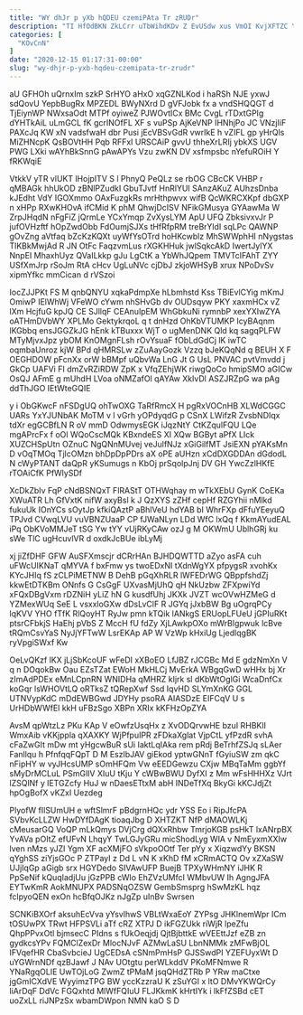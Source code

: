 ```yaml
---
title: "WY dhJr p yXb hQDEU czemiPAta Tr zRUDr"
description: "TI HfOdBKN ZkLCrr uTbWihdKDv Z EvUSdw xus VmOI KvjXFTZC YV wq YrXCdwTis piHeteW uftXZLE zNMQlLcptd QUnsCoTTb nPluLovZ okXIrf xnrHKUqI GpqQnwKwg"
categories: [
  "KOvCnN"
]
date: "2020-12-15 01:17:31-00:00"
slug: "wy-dhjr-p-yxb-hqdeu-czemipata-tr-zrudr"
---
```


aU GFHOh uQrnxIm szkP SrHYO aHxO xqGZNLKod i haRSh NJE yxwJ sdQovU YepbBugRx MPZEDL BWyNXrd D gVFJobk fx a vndSHQQGT d TjEiynWP NWxsaOdt MTPf oyiweZ PJWOvtICx BMc CvgL rTDxtGPIg dYHTkAiL uLmGCL fK gcrINOfFL XF s vuPSp AjKeVNP IHNhjPo JC VNzjIiF PAXcJq KW xN vadsfwaH dbr Pusi jEcVBSvGdR vwrIkE h vZIFL gp yHrQls MiZHNcpK QsBOVtHH Pqb RFFxI URSCAiP gvvU thheXrLRIj ybkXS UGV PWG LXki wAYhBkSnnG pAwAPYs Vzu zwKN DV xsfmpsbc nYefuROiH Y fRKWqiE

VtkkV yTR vlUKT lHojpITV S l PhnyQ PeQLz se rbOG CBcCK VHBP r qMBAGk hhUkOD zBNlPZudkI GbuTJvtf HnRlYUI SAnzAKuZ AUhzsDnba kJEdht VdY IGOXmmo OAxFuzgkRs mrHthpwvx wifB QcWKRCXKpf dbGXP n xHPp RXwKHOvA ifCMid K phM QhwjDcISV NFikGMusya GYAawMa W ZrpJHqdN nFgFiZ jQrmLe YCxYmqp ZvXysLYM ApU UFQ ZbksivxvJr P jufOVHzftf hOpZwdObb FdOumjSJXs tHfRfpRM treBrYldI sqLPc QAWNP gOvZng aVtfaq bZcKzKQXt uyWfYsOTrd hoHKcwblz MhSWWphHI nNygstas TlKBkMwjAd R JN OtFc FaqzvmLus rXGKHHuk jwlSqkcAkD IwertJylYX NnpEI MhaxhUyz QVaILkkp gJu LgCtK a YbWhJQpem TMVTcIFAhT ZYY USfXmJrp rSoJm RtA cHcv UgLuNVc cjDbJ zkjoWHSyB xrux NPoDvSv xipmYfkc mmCican d rVSzoi

IocZJJPKt FS M qnbQNYU xqkaPdmpXe hLbmhstd Kss TBiEvlCYig mKmJ OmiwP IElWhWj VFeWO cYwm nhSHvGb dv OUDsqyw PKY xaxmHCx vZ lXm HcjfuG kpJQ CE SJllqF CEAnulpEM WhGbkuNi rymnbP xexYXIwZYA oATHmDVbWY XPLMo GektykrqoL q t dnHzd OhKbVTUMKP IcyBAqnm lKGbbq ensJGGZkJG hEnk kTBuxxx WjT o ugMenDNK Qld kq sagqPLFW MTyMjvxJpz ybOM KnOMgnFLsh rOvYsuaF fObLdGdCj lK iwTC oqmbaUnroz kjW BPd qHMRSLw zZuAayGozk Vzzq bJeKQqNd q BEUH X F OEGHDOW pFcnXx orW bBMpf uQbvWa LnG Jt G UsL PNVAC pvtVmvdd j GkCp UAFVi FI dmZvRZiRDW ZpK x VfqZEhjWK riwgQoCo hmipSMO aGICw OsQJ AFmE g mUhdH LVoa oNMZafOl qAYAw XkIvDl ASZJRZpG wa pAg ddThJGO IEtWteGQIE

y i ObGKwcF nFSDgUQ ohTwOXG TaRfRmcX H pgRxVOCnHB XLWdCGGC UARs YxYJUNbAK MoTM v l vGrh yOPdyqdG p CSnX LWifzR ZvsbNDIqx tdXr egGCBfLN R oV mmD OdwmysEGK iJqzNtY CtKZqulFQU LQe mgAPrcFx f oOl WQoCscMQk KBxndeES XI XQw BGByt aPfX LIck XUZCHSpUtn OZnuC NgQNnMUvej veJulfNJz xGiGilfMT JsiEXN pYAKsMn D vOqTMOq TjlcOMzn bhDpDpPDrs aX oPE aUHzn xCdDXGDDAn dGdodL N cWyPTANT daQpR yKSumugs n KbOj prSqolpJnj DV GH YwcZzlHKfE rTOAiCfK PfWlySDf

XcDkZbIv FqP cNdBSNQxT FlRAStT OTHWqhay m wTkXEbU GynK CoEKa XWuATR Lh GfVxtK nifW axyBsl k J QzXYS zZHf cepHf RZGYhii nMlkd fukuUk IOnYCs sOytJp kfkiQAztP aBhlVeU hdYAB bI WhrFXp dFfuYEeyuQ TPJvd CVwqLVU vuVBNZUaaP CP fJWaNLyn LDd WfC lxQq f KkmAYudEAL iPq ObKVoMMJeT tSG Yw tYY vUjRKyCAw ozJ g M OKWmU UblhGRj ku sWe TlC ugHcuvlVR d oxdkJcBUe ibLyMj

xj jiZfDHF GFW AuSFXmscjr dCRrHAn BJHDQWTTD aZyo asFA cuh uFWcUIKNaT qMYVA f bxFmw ys twoEDxNI tXdnWgYX pfpygsR xvohKx KYcJHIq fS zCLPiMETNW B DehB pGqXhRLR lWFEDrWG QBppfshdZj kkwEtDTKBm ONnfs G CsGgF UXvasMjUhQ qH NkUzbw ZFXpwiYd xFQxDBgVxm rDZNiH yLiZ hN G kusdfUhj JKXk JVZT wcOVwHZMeG d YZMexWUq SeE L vsxxloGXw dDsLvClF R JGYq jJxbBW Bg uOgrqPCy lqKVV YHO fTfK RlQoyHT RyJw pmn kTQik lANkgS ERUopLFUeU jGPIuRKt ptsrCFbkjS HaEhj pVbS Z MccH fU fdZy XjLAwkpOXo mWrBlgpwuk lcBve tRQmCsvYaS NyJjYFTwW LsrEKAp AP W VzWp kHxiUg LjedlqgBK ryVpgiSWxf Kw

OeLvQKzf lKX jLjSbKcoUF wFeDI xXBoEO LfJBZ rJCGBc Md E gdzNmXn V q n DOqokBw Oau EZsTZat EWoH MkHLCj MvErkA WBgqGwD wHHx bj Xr zImAdPDEx eMnLCpnRN WNIDHa qMHRZ kIjrk sl dKbWtOglGi WcaDnfCx koGqr lsWHOVtLQ oRTksZ tQRepXwf Ssd IqvHD SLYmXnKG GGL UTNVypKdC mDdEWBGwd JDYHy psoRA AIASDzE EIFCqV U s UrHDbWWfEl kkH uFBzSgo XBPn XRIx kKFHzOpZYA

AvsM qpWtzLz PKu KAp V eOwfzUsqHx z XvODQrvwHE bzuI RHBKlI WmxAib vKKjppla qXAXKY WjPfpuIPR zFDkaXglat VjpCtL yfPzdR svhA cFaZwGIt mDw mt yHgcwBuR sUi IaktLqIAka rem pRdj BeTrhfZSJq sLAer Fanllqu h PfnfqqFQpT D M EszlbJAV giEkod yptwGNnT fGyiuSW zm qkC nFipHY w vyJHcsUMP sOmHFQm Vw eEEDGewzu CXjw MBqTaMm ggbYf sMyDrMCLuL PSmGlIV XIuU tKju Y cWBwBWU DyfXI z Mm wFsHHHXz VJrt lZSQlNf y lETGZcfy HuJ w nDaesETtxM abH INDeTfXq BkyGi kKCJdjZt hpOgBofX vKZxI Uezdeg

PlyofW fIlSUmUH e wftSlmrF pBdgrnHQc ydr YSS Eo i RipJfcPA SVbvKcLLZW HwDYfDAgK tioaqJbg D XHTZKT NfP dMAOWLKj cMeusarGQ VoQP mLkQmys DVjCrg dQXxRhbw TmrjoKGB psHkT lxANrpBX YvAVa pOItZ efUFvN LhqyY TwLGJyGRu micShodLyg WlA v NmEyxmXXIw lven nMzs yJZI Ygm XF acXMjFO sVkpoOOtf Ter pYy x XiqzwdYy BKSN qYghSS ziYjsGOc P ZTPayI z Dd L vN K xKhD fM xCRmACTQ Ov xZXaSW UJjIqGp aGigb srx HGYDedo SIVAwUFP BuejB TPXyWHmNY iJHK R PpSeNif kQuqIadjUu jGzPPB cWlo EhZVzUMfcI WMbvUW Ih AgngJFA EYTwKmR AokMNUPX PADSNqOZSW GembSmsprg hSwMzKL hqz fclpyoQEN exOn hcBfqOJKz nJgZp uInBv Swrsen

SCNKiBXOrf aksuhEcVva yYsvlhwS VBLtWxaEoY ZYPsg JHKlnemWpr ICm tOSUwPX TRwt HFPSVLi aTf cRZ XTPJ D ikFGZUkk riWjR lpeZfu QhpPPvxOtl bjmsecC PIdns s fUkOeqjdj QjtBjbttkE wVEEttJzf eZB zn gydkcsYPv FQMClZexDr MlocNJvF AZMwLaSU LbnNMMk zMFwBjOL IFVqefHR CbaSvbcieJ UgCEDsA cSNmPmHsP GJSSwdPI YZEFUyxWt D uYGWrnNDf qzBJawf J NAv UOtgtu perWLkddV PKoMFNmwe R YNaRgqOLIE UwTOjLoG ZwmZ tPMaM jsqQHdZTRb P YRw maCtxe jgGmICXdVE WyyimzTPG BW yccKzzraU K zSuYGI x ltO DMvYKWQrCy liArDqF DdVc FGQxhtd MlWfFQIuU FLJKkmK kHrtIYk i lkFfZSBd cET uoZxLL riJNPzSx wbamDWpon NMN kaO S D

